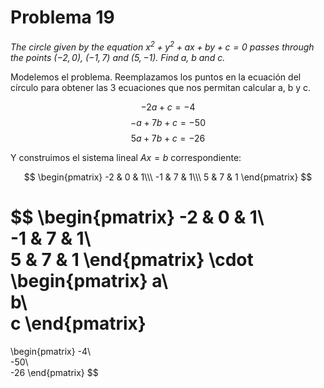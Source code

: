 # Problema 19

_The circle given by the equation $x^2 + y^2 + ax + by +c = 0$ passes through the points $(-2,0)$, $(-1,7)$ and $(5,-1)$. Find $a$, $b$ and $c$._

Modelemos el problema. Reemplazamos los puntos en la ecuación del círculo para obtener las 3 ecuaciones que nos permitan calcular a, b y c.

$$ -2a + c = -4 $$
$$ -a + 7b + c = -50 $$
$$ 5a + 7b + c = -26 $$

Y construimos el sistema lineal $Ax=b$ correspondiente:

$$
\begin{pmatrix}
-2 & 0 & 1\\\
-1 & 7 & 1\\\
5 & 7 & 1
\end{pmatrix}
$$

$$
\begin{pmatrix}
-2 & 0 & 1\\\
-1 & 7 & 1\\\
5 & 7 & 1
\end{pmatrix}
\cdot
\begin{pmatrix}
a\\\
b\\\
c
\end{pmatrix}
=
\begin{pmatrix}
-4\\\
-50\\\
-26
\end{pmatrix}
$$

